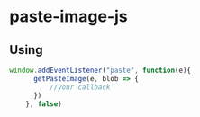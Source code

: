 # paste-image-js

## Using

```javascript
window.addEventListener("paste", function(e){
      getPasteImage(e, blob => {
          //your callback
      })
    }, false)
```